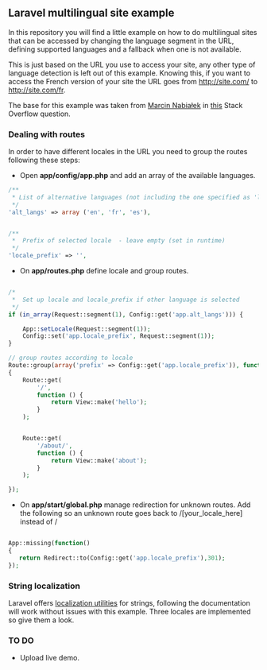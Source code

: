## Laravel multilingual site example

In this repository you will find a little example on how to do multilingual sites that can be accessed by changing the language segment in the URL, defining supported languages and a fallback when one is not available. 

This is just based on the URL you use to access your site, any other type of language detection is left out of this example. Knowing this, if you want to access the French version of your site the URL goes from http://site.com/ to http://site.com/fr.

The base for this example was taken from [Marcin Nabiałek](http://stackoverflow.com/users/3593996/marcin-nabia%C5%82ek) in [this](http://stackoverflow.com/questions/25082154/how-to-create-multilingual-translated-routes-in-laravel) Stack Overflow question.

### Dealing with routes

In order to have different locales in the URL you need to group the routes following these steps:

- Open **app/config/app.php** and add an array of the available languages.

```php
/**
 * List of alternative languages (not including the one specified as 'locale')
 */
'alt_langs' => array ('en', 'fr', 'es'),


/**
 *  Prefix of selected locale  - leave empty (set in runtime)
 */
'locale_prefix' => '',

``` 

- On **app/routes.php** define locale and group routes.

```php

/*
 *  Set up locale and locale_prefix if other language is selected
 */
if (in_array(Request::segment(1), Config::get('app.alt_langs'))) {

    App::setLocale(Request::segment(1));
    Config::set('app.locale_prefix', Request::segment(1));
}

// group routes according to locale
Route::group(array('prefix' => Config::get('app.locale_prefix')), function()
{
    Route::get(
        '/',
        function () {
			return View::make('hello');
        }
    );


    Route::get(
        '/about/',
        function () {
			return View::make('about');
        }
    );

});

``` 

- On **app/start/global.php** manage redirection for unknown routes. Add the following so an unknown route goes back to /[your_locale_here] instead of /

```php

App::missing(function()
{
   return Redirect::to(Config::get('app.locale_prefix'),301);
});

```

### String localization

Laravel offers [localization utilities](http://laravel.com/docs/4.2/localization) for strings, following the documentation will work without issues with this example. Three locales are implemented so give them a look.

### TO DO

- Upload live demo.